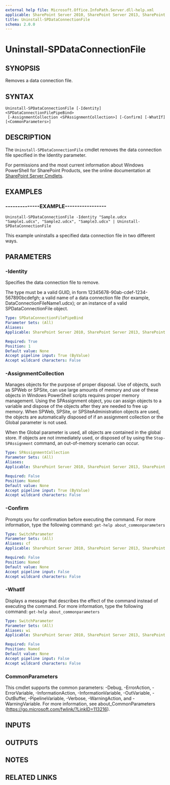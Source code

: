 ```yaml
---
external help file: Microsoft.Office.InfoPath.Server.dll-help.xml
applicable: SharePoint Server 2010, SharePoint Server 2013, SharePoint Server 2016, SharePoint Server 2019
title: Uninstall-SPDataConnectionFile
schema: 2.0.0
---
```


# Uninstall-SPDataConnectionFile

## SYNOPSIS
Removes a data connection file.

## SYNTAX

```
Uninstall-SPDataConnectionFile [-Identity] <SPDataConnectionFilePipeBind>
 [-AssignmentCollection <SPAssignmentCollection>] [-Confirm] [-WhatIf] [<CommonParameters>]
```

## DESCRIPTION
The `Uninstall-SPDataConnectionFile` cmdlet removes the data connection file specified in the Identity parameter.

For permissions and the most current information about Windows PowerShell for SharePoint Products, see the online documentation at [SharePoint Server Cmdlets](https://docs.microsoft.com/powershell/sharepoint/sharepoint-server/sharepoint-server-cmdlets).

## EXAMPLES

### --------------EXAMPLE-----------------
```
Uninstall-SPDataConnectionFile -Identity "Sample.udcx
"Sample1.udcx", "Sample2.udcx", "Sample3.udcx" | Uninstall-SPDataConnectionFile
```

This example uninstalls a specified data connection file in two different ways.

## PARAMETERS

### -Identity
Specifies the data connection file to remove.

The type must be a valid GUID, in form 12345678-90ab-cdef-1234-567890bcdefgh; a valid name of a data connection file (for example, DataConnectionFileName1.udcx); or an instance of a valid SPDataConnectionFile object.

```yaml
Type: SPDataConnectionFilePipeBind
Parameter Sets: (All)
Aliases: 
Applicable: SharePoint Server 2010, SharePoint Server 2013, SharePoint Server 2016, SharePoint Server 2019

Required: True
Position: 1
Default value: None
Accept pipeline input: True (ByValue)
Accept wildcard characters: False
```

### -AssignmentCollection
Manages objects for the purpose of proper disposal.
Use of objects, such as SPWeb or SPSite, can use large amounts of memory and use of these objects in Windows PowerShell scripts requires proper memory management.
Using the SPAssignment object, you can assign objects to a variable and dispose of the objects after they are needed to free up memory.
When SPWeb, SPSite, or SPSiteAdministration objects are used, the objects are automatically disposed of if an assignment collection or the Global parameter is not used.

When the Global parameter is used, all objects are contained in the global store.
If objects are not immediately used, or disposed of by using the `Stop-SPAssignment` command, an out-of-memory scenario can occur.

```yaml
Type: SPAssignmentCollection
Parameter Sets: (All)
Aliases: 
Applicable: SharePoint Server 2010, SharePoint Server 2013, SharePoint Server 2016, SharePoint Server 2019

Required: False
Position: Named
Default value: None
Accept pipeline input: True (ByValue)
Accept wildcard characters: False
```

### -Confirm
Prompts you for confirmation before executing the command.
For more information, type the following command: `get-help about_commonparameters`

```yaml
Type: SwitchParameter
Parameter Sets: (All)
Aliases: cf
Applicable: SharePoint Server 2010, SharePoint Server 2013, SharePoint Server 2016, SharePoint Server 2019

Required: False
Position: Named
Default value: None
Accept pipeline input: False
Accept wildcard characters: False
```

### -WhatIf
Displays a message that describes the effect of the command instead of executing the command.
For more information, type the following command: `get-help about_commonparameters`

```yaml
Type: SwitchParameter
Parameter Sets: (All)
Aliases: wi
Applicable: SharePoint Server 2010, SharePoint Server 2013, SharePoint Server 2016, SharePoint Server 2019

Required: False
Position: Named
Default value: None
Accept pipeline input: False
Accept wildcard characters: False
```

### CommonParameters
This cmdlet supports the common parameters: -Debug, -ErrorAction, -ErrorVariable, -InformationAction, -InformationVariable, -OutVariable, -OutBuffer, -PipelineVariable, -Verbose, -WarningAction, and -WarningVariable. For more information, see about_CommonParameters (https://go.microsoft.com/fwlink/?LinkID=113216).

## INPUTS

## OUTPUTS

## NOTES

## RELATED LINKS
